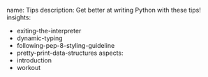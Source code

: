 name: Tips
description: Get better at writing Python with these tips!
insights:
  - exiting-the-interpreter
  - dynamic-typing
  - following-pep-8-styling-guideline
  - pretty-print-data-structures
aspects:
  - introduction
  - workout
 
